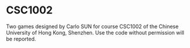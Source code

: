 # CSC1002
Two games designed by Carlo SUN for course CSC1002 of the Chinese University of Hong Kong, Shenzhen. Use the code without permission will be reported.

